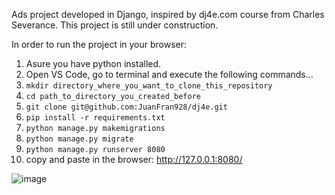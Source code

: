 Ads project developed in Django, inspired by dj4e.com course from Charles Severance.
This project is still under construction.

In order to run the project in your browser:

1) Asure you have python installed.
2) Open VS Code, go to terminal and execute the following commands...
3) ```mkdir directory_where_you_want_to_clone_this_repository```
4) ```cd path_to_directory_you_created_before```
5) ```git clone git@github.com:JuanFran928/dj4e.git```
6) ```pip install -r requirements.txt``` 
7) ```python manage.py makemigrations```
8) ```python manage.py migrate```
9) ```python manage.py runserver 8080```
10) copy and paste in the browser: http://127.0.0.1:8080/

![image](https://user-images.githubusercontent.com/38920780/153203903-d2e33c0b-e7ac-4a87-a1f7-b3a1ee7ee30c.png)
